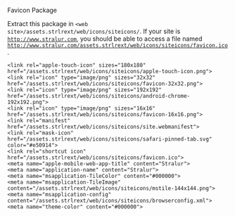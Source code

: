 Favicon Package


Extract this package in <code>&lt;web site&gt;/assets.strlrext/web/icons/siteicons/</code>. If your site is <code>http://www.stralur.com</code>, you should be able to access a file named <code>http://www.stralur.com/assets.strlrext/web/icons/siteicons/favicon.ico</code>.

    <link rel="apple-touch-icon" sizes="180x180" href="/assets.strlrext/web/icons/siteicons/apple-touch-icon.png">
    <link rel="icon" type="image/png" sizes="32x32" href="/assets.strlrext/web/icons/siteicons/favicon-32x32.png">
    <link rel="icon" type="image/png" sizes="192x192" href="/assets.strlrext/web/icons/siteicons/android-chrome-192x192.png">
    <link rel="icon" type="image/png" sizes="16x16" href="/assets.strlrext/web/icons/siteicons/favicon-16x16.png">
    <link rel="manifest" href="/assets.strlrext/web/icons/siteicons/site.webmanifest">
    <link rel="mask-icon" href="/assets.strlrext/web/icons/siteicons/safari-pinned-tab.svg" color="#e50914">
    <link rel="shortcut icon" href="/assets.strlrext/web/icons/siteicons/favicon.ico">
    <meta name="apple-mobile-web-app-title" content="Stralur">
    <meta name="application-name" content="Stralur">
    <meta name="msapplication-TileColor" content="#000000">
    <meta name="msapplication-TileImage" content="/assets.strlrext/web/icons/siteicons/mstile-144x144.png">
    <meta name="msapplication-config" content="/assets.strlrext/web/icons/siteicons/browserconfig.xml">
    <meta name="theme-color" content="#000000">